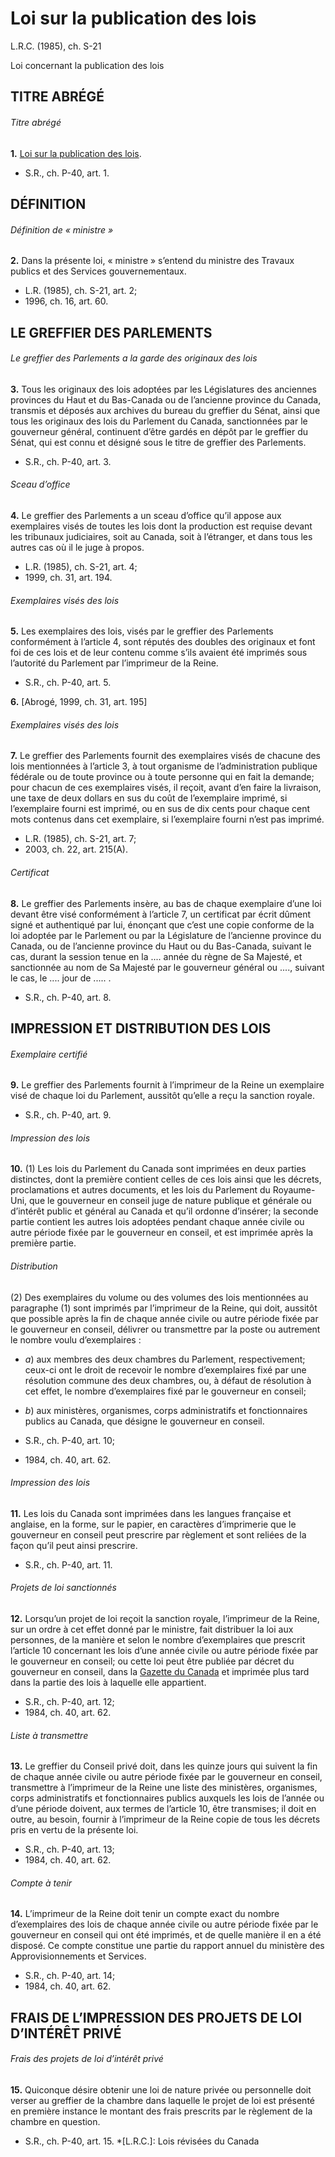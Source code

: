 # Loi sur la publication des lois

L.R.C. (1985), ch. S-21

Loi concernant la publication des lois

## TITRE ABRÉGÉ

###### Titre abrégé

**1.** [Loi sur la publication des lois](/canada/fra/lois/S/S-21.md).

  * S.R., ch. P-40, art. 1.

## DÉFINITION

###### Définition de « ministre »

**2.** Dans la présente loi, « ministre » s’entend du ministre des Travaux publics et des Services gouvernementaux.

  * L.R. (1985), ch. S-21, art. 2;
  * 1996, ch. 16, art. 60.

## LE GREFFIER DES PARLEMENTS

###### Le greffier des Parlements a la garde des originaux des lois

**3.** Tous les originaux des lois adoptées par les Législatures des anciennes provinces du Haut et du Bas-Canada ou de l’ancienne province du Canada, transmis et déposés aux archives du bureau du greffier du Sénat, ainsi que tous les originaux des lois du Parlement du Canada, sanctionnées par le gouverneur général, continuent d’être gardés en dépôt par le greffier du Sénat, qui est connu et désigné sous le titre de greffier des Parlements.

  * S.R., ch. P-40, art. 3.

###### Sceau d’office

**4.** Le greffier des Parlements a un sceau d’office qu’il appose aux exemplaires visés de toutes les lois dont la production est requise devant les tribunaux judiciaires, soit au Canada, soit à l’étranger, et dans tous les autres cas où il le juge à propos.

  * L.R. (1985), ch. S-21, art. 4;
  * 1999, ch. 31, art. 194.

###### Exemplaires visés des lois

**5.** Les exemplaires des lois, visés par le greffier des Parlements conformément à l’article 4, sont réputés des doubles des originaux et font foi de ces lois et de leur contenu comme s’ils avaient été imprimés sous l’autorité du Parlement par l’imprimeur de la Reine.

  * S.R., ch. P-40, art. 5.

**6.** [Abrogé, 1999, ch. 31, art. 195]

###### Exemplaires visés des lois

**7.** Le greffier des Parlements fournit des exemplaires visés de chacune des lois mentionnées à l’article 3, à tout organisme de l’administration publique fédérale ou de toute province ou à toute personne qui en fait la demande; pour chacun de ces exemplaires visés, il reçoit, avant d’en faire la livraison, une taxe de deux dollars en sus du coût de l’exemplaire imprimé, si l’exemplaire fourni est imprimé, ou en sus de dix cents pour chaque cent mots contenus dans cet exemplaire, si l’exemplaire fourni n’est pas imprimé.

  * L.R. (1985), ch. S-21, art. 7;
  * 2003, ch. 22, art. 215(A).

###### Certificat

**8.** Le greffier des Parlements insère, au bas de chaque exemplaire d’une loi devant être visé conformément à l’article 7, un certificat par écrit dûment signé et authentiqué par lui, énonçant que c’est une copie conforme de la loi adoptée par le Parlement ou par la Législature de l’ancienne province du Canada, ou de l’ancienne province du Haut ou du Bas-Canada, suivant le cas, durant la session tenue en la .... année du règne de Sa Majesté, et sanctionnée au nom de Sa Majesté par le gouverneur général ou ...., suivant le cas, le .... jour de ..... .

  * S.R., ch. P-40, art. 8.

## IMPRESSION ET DISTRIBUTION DES LOIS

###### Exemplaire certifié

**9.** Le greffier des Parlements fournit à l’imprimeur de la Reine un exemplaire visé de chaque loi du Parlement, aussitôt qu’elle a reçu la sanction royale.

  * S.R., ch. P-40, art. 9.

###### Impression des lois

**10.** (1) Les lois du Parlement du Canada sont imprimées en deux parties distinctes, dont la première contient celles de ces lois ainsi que les décrets, proclamations et autres documents, et les lois du Parlement du Royaume-Uni, que le gouverneur en conseil juge de nature publique et générale ou d’intérêt public et général au Canada et qu’il ordonne d’insérer; la seconde partie contient les autres lois adoptées pendant chaque année civile ou autre période fixée par le gouverneur en conseil, et est imprimée après la première partie.

###### Distribution

(2) Des exemplaires du volume ou des volumes des lois mentionnées au paragraphe (1) sont imprimés par l’imprimeur de la Reine, qui doit, aussitôt que possible après la fin de chaque année civile ou autre période fixée par le gouverneur en conseil, délivrer ou transmettre par la poste ou autrement le nombre voulu d’exemplaires :

  * _a_) aux membres des deux chambres du Parlement, respectivement; ceux-ci ont le droit de recevoir le nombre d’exemplaires fixé par une résolution commune des deux chambres, ou, à défaut de résolution à cet effet, le nombre d’exemplaires fixé par le gouverneur en conseil;

  * _b_) aux ministères, organismes, corps administratifs et fonctionnaires publics au Canada, que désigne le gouverneur en conseil.

  * S.R., ch. P-40, art. 10;
  * 1984, ch. 40, art. 62.

###### Impression des lois

**11.** Les lois du Canada sont imprimées dans les langues française et anglaise, en la forme, sur le papier, en caractères d’imprimerie que le gouverneur en conseil peut prescrire par règlement et sont reliées de la façon qu’il peut ainsi prescrire.

  * S.R., ch. P-40, art. 11.

###### Projets de loi sanctionnés

**12.** Lorsqu’un projet de loi reçoit la sanction royale, l’imprimeur de la Reine, sur un ordre à cet effet donné par le ministre, fait distribuer la loi aux personnes, de la manière et selon le nombre d’exemplaires que prescrit l’article 10 concernant les lois d’une année civile ou autre période fixée par le gouverneur en conseil; ou cette loi peut être publiée par décret du gouverneur en conseil, dans la [Gazette du Canada](http://www.gazette.gc.ca/) et imprimée plus tard dans la partie des lois à laquelle elle appartient.

  * S.R., ch. P-40, art. 12;
  * 1984, ch. 40, art. 62.

###### Liste à transmettre

**13.** Le greffier du Conseil privé doit, dans les quinze jours qui suivent la fin de chaque année civile ou autre période fixée par le gouverneur en conseil, transmettre à l’imprimeur de la Reine une liste des ministères, organismes, corps administratifs et fonctionnaires publics auxquels les lois de l’année ou d’une période doivent, aux termes de l’article 10, être transmises; il doit en outre, au besoin, fournir à l’imprimeur de la Reine copie de tous les décrets pris en vertu de la présente loi.

  * S.R., ch. P-40, art. 13;
  * 1984, ch. 40, art. 62.

###### Compte à tenir

**14.** L’imprimeur de la Reine doit tenir un compte exact du nombre d’exemplaires des lois de chaque année civile ou autre période fixée par le gouverneur en conseil qui ont été imprimés, et de quelle manière il en a été disposé. Ce compte constitue une partie du rapport annuel du ministère des Approvisionnements et Services.

  * S.R., ch. P-40, art. 14;
  * 1984, ch. 40, art. 62.

## FRAIS DE L’IMPRESSION DES PROJETS DE LOI D’INTÉRÊT PRIVÉ

###### Frais des projets de loi d’intérêt privé

**15.** Quiconque désire obtenir une loi de nature privée ou personnelle doit verser au greffier de la chambre dans laquelle le projet de loi est présenté en première instance le montant des frais prescrits par le règlement de la chambre en question.

  * S.R., ch. P-40, art. 15.
  *[L.R.C.]: Lois révisées du Canada
